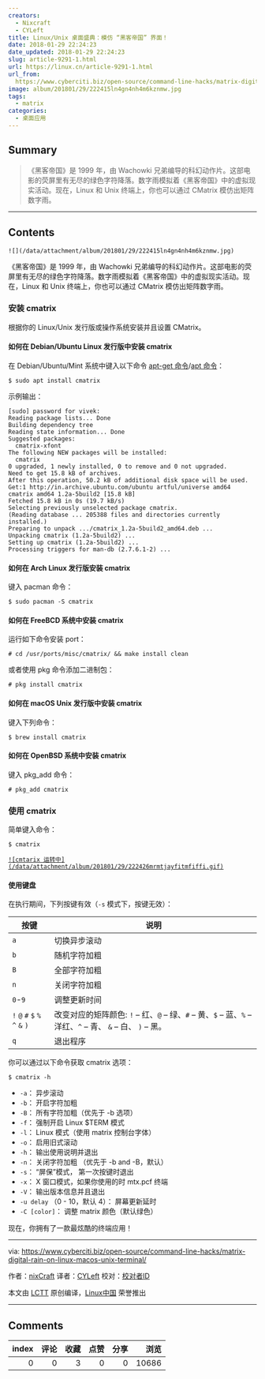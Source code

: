 ```yaml
---
creators:
  - Nixcraft
  - CYLeft
title: Linux/Unix 桌面盛典：模仿 “黑客帝国” 界面！
date: 2018-01-29 22:24:23
date_updated: 2018-01-29 22:24:23
slug: article-9291-1.html
url: https://linux.cn/article-9291-1.html
url_from: 
  https://www.cyberciti.biz/open-source/command-line-hacks/matrix-digital-rain-on-linux-macos-unix-terminal/
image: album/201801/29/222415ln4gn4nh4m6kznmw.jpg
tags:
  - matrix
categories:
  - 桌面应用
---
```


## Summary

> 《黑客帝国》是 1999 年，由 Wachowki 兄弟编导的科幻动作片。这部电影的荧屏里有无尽的绿色字符降落。数字雨模拟着《黑客帝国》中的虚拟现实活动。现在，Linux 和 Unix 终端上，你也可以通过 CMatrix 模仿出矩阵数字雨。

***

<!-- more -->

## Contents

`![](/data/attachment/album/201801/29/222415ln4gn4nh4m6kznmw.jpg)`

《黑客帝国》是 1999 年，由 Wachowki 兄弟编导的科幻动作片。这部电影的荧屏里有无尽的绿色字符降落。数字雨模拟着《黑客帝国》中的虚拟现实活动。现在，Linux 和 Unix 终端上，你也可以通过 CMatrix 模仿出矩阵数字雨。

### 安装 cmatrix

根据你的 Linux/Unix 发行版或操作系统安装并且设置 CMatrix。

#### 如何在 Debian/Ubuntu Linux 发行版中安装 cmatrix

在 Debian/Ubuntu/Mint 系统中键入以下命令 [apt-get 命令](https://www.cyberciti.biz/tips/linux-debian-package-management-cheat-sheet.html "See Linux/Unix apt-get command examples for more info")/[apt 命令](https://www.cyberciti.biz/faq/ubuntu-lts-debian-linux-apt-command-examples/ "See Linux/Unix apt command examples for more info")：

```shell
$ sudo apt install cmatrix
```

示例输出：

```shell
[sudo] password for vivek: 
Reading package lists... Done
Building dependency tree       
Reading state information... Done
Suggested packages:
  cmatrix-xfont
The following NEW packages will be installed:
  cmatrix
0 upgraded, 1 newly installed, 0 to remove and 0 not upgraded.
Need to get 15.8 kB of archives.
After this operation, 50.2 kB of additional disk space will be used.
Get:1 http://in.archive.ubuntu.com/ubuntu artful/universe amd64 cmatrix amd64 1.2a-5build2 [15.8 kB]
Fetched 15.8 kB in 0s (19.7 kB/s)
Selecting previously unselected package cmatrix.
(Reading database ... 205388 files and directories currently installed.)
Preparing to unpack .../cmatrix_1.2a-5build2_amd64.deb ...
Unpacking cmatrix (1.2a-5build2) ...
Setting up cmatrix (1.2a-5build2) ...
Processing triggers for man-db (2.7.6.1-2) ...
```

#### 如何在 Arch Linux 发行版安装 cmatrix

键入 pacman 命令：

```shell
$ sudo pacman -S cmatrix
```

#### 如何在 FreeBCD 系统中安装 cmatrix

运行如下命令安装 port：

```shell
# cd /usr/ports/misc/cmatrix/ && make install clean
```

或者使用 pkg 命令添加二进制包：

```shell
# pkg install cmatrix
```

#### 如何在 macOS Unix 发行版中安装 cmatrix

键入下列命令：

```shell
$ brew install cmatrix
```

#### 如何在 OpenBSD 系统中安装 cmatrix

键入 pkg\_add 命令：

```shell
# pkg_add cmatrix
```

### 使用 cmatrix

简单键入命令：

```shell
$ cmatrix
```

[`![cmtarix 运转中](/data/attachment/album/201801/29/222426mrmtjayfitmfiffi.gif)`](https://www.cyberciti.biz/media/new/cms/2018/01/small-cmtarix-file.gif)

#### 使用键盘

在执行期间，下列按键有效（`-s` 模式下，按键无效）：

| 按键 | 说明 |
| --- | --- |
| `a` | 切换异步滚动 |
| `b` | 随机字符加粗 |
| `B` | 全部字符加粗 |
| `n` | 关闭字符加粗 |
| `0`-`9` | 调整更新时间 |
| `!` `@` `#` `$` `%` `^` `&` `)` | 改变对应的矩阵颜色: `!` – 红、`@` – 绿、`#` – 黄、`$` – 蓝、`%` – 洋红、`^` – 青、 `&` – 白、 `)` – 黑。 |
| `q` | 退出程序 |

你可以通过以下命令获取 cmatrix 选项：

```shell
$ cmatrix -h
```

* `-a`： 异步滚动
* `-b`： 开启字符加粗
* `-B`： 所有字符加粗（优先于 -b 选项）
* `-f`： 强制开启 Linux $TERM 模式
* `-l`： Linux 模式（使用 matrix 控制台字体）
* `-o`： 启用旧式滚动
* `-h`： 输出使用说明并退出
* `-n`： 关闭字符加粗 （优先于 -b and -B，默认）
* `-s`： “屏保”模式， 第一次按键时退出
* `-x`： X 窗口模式，如果你使用的时 mtx.pcf 终端
* `-V`： 输出版本信息并且退出
* `-u delay` （0 - 10，默认 4）： 屏幕更新延时
* `-C [color]`： 调整 matrix 颜色（默认绿色）

现在，你拥有了一款最炫酷的终端应用！

---

via: <https://www.cyberciti.biz/open-source/command-line-hacks/matrix-digital-rain-on-linux-macos-unix-terminal/>

作者：[nixCraft](https://www.cyberciti.biz) 译者：[CYLeft](https://github.com/CYLeft) 校对：[校对者ID](https://github.com/%E6%A0%A1%E5%AF%B9%E8%80%85ID)

本文由 [LCTT](https://github.com/LCTT/TranslateProject) 原创编译，[Linux中国](https://linux.cn/) 荣誉推出

***

## Comments


|   index |   评论 |   收藏 |   点赞 |   分享 |   浏览 |
|--------:|-------:|-------:|-------:|-------:|-------:|
|       0 |      0 |      3 |      0 |      0 |  10686 |
